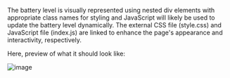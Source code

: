 The battery level is visually represented using nested div elements with appropriate class names for styling and JavaScript will likely be used to update the battery level dynamically. The external CSS file (style.css) and JavaScript file (index.js) are linked to enhance the page's appearance and interactivity, respectively.

Here, preview of what it should look like:

![image](https://github.com/stuti-singh-in/JavaScript-beginners/assets/121602275/1e33da3d-5450-41b4-8390-9c1b1ab3c89f)
